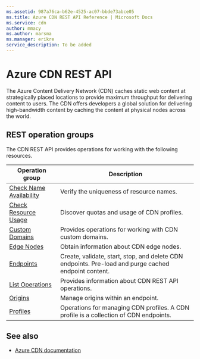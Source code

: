 ```yaml
---
ms.assetid: 987a76ca-b62e-4525-ac07-bbde73abce05
ms.title: Azure CDN REST API Reference | Microsoft Docs
ms.service: cdn
author: mmacy
ms.author: marsma
ms.manager: erikre
service_description: To be added
---
```


# Azure CDN REST API

The Azure Content Delivery Network (CDN) caches static web content at strategically placed locations to provide maximum throughput for delivering content to users. The CDN offers developers a global solution for delivering high-bandwidth content by caching the content at physical nodes across the world.

## REST operation groups

The CDN REST API provides operations for working with the following resources.

| Operation group               | Description |
|-------------------------------|-------------|
| [Check Name Availability](~/docs-ref-autogen/cdn/checknameavailability.yml) | Verify the uniqueness of resource names. |
| [Check Resource Usage](~/docs-ref-autogen/cdn/listresourceusage.yml) | Discover quotas and usage of CDN profiles. |
| [Custom Domains](~/docs-ref-autogen/cdn/customdomains.yml) | Provides operations for working with CDN custom domains. |
| [Edge Nodes](~/docs-ref-autogen/cdn/edgenodes.yml) | Obtain information about CDN edge nodes. |
| [Endpoints](~/docs-ref-autogen/cdn/endpoints.yml) | Create, validate, start, stop, and delete CDN endpoints. Pre-load and purge cached endpoint content. |
| [List Operations](~/docs-ref-autogen/cdn/listoperations.yml) | Provides information about CDN REST API operations. |
| [Origins](~/docs-ref-autogen/cdn/origins.yml) | Manage origins within an endpoint. |
| [Profiles](~/docs-ref-autogen/cdn/profiles.yml) | Operations for managing CDN profiles. A CDN profile is a collection of CDN endpoints. |

## See also

- [Azure CDN documentation](https://docs.microsoft.com/azure/cdn)
